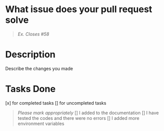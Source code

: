 # What issue does your pull request solve
> *Ex. Closes #58*

# Description
Describe the changes you made

# Tasks Done
[x] for completed tasks
[] for uncompleted tasks
> *Please mark appropriately*
[] I added to the documentation
[] I have tested the codes and there were no errors
[] I added more environment variables